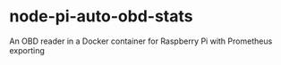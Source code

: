 # node-pi-auto-obd-stats
An OBD reader in a Docker container for Raspberry Pi with Prometheus exporting
